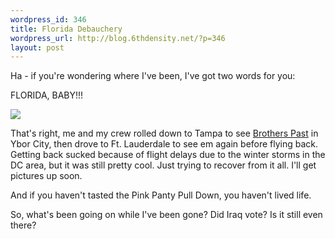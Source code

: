 ```yaml
--- 
wordpress_id: 346
title: Florida Debauchery
wordpress_url: http://blog.6thdensity.net/?p=346
layout: post
---
```

Ha - if you're wondering where I've been, I've got two words for you:

FLORIDA, BABY!!!

<img src='http://6thdensity.net/gallery/albums/ftp_uploads/normal_ftp_uploadsPICT0008.jpg' />

That's right, me and my crew rolled down to Tampa to see <a href="http://brotherspast.com">Brothers Past</a> in Ybor City, then drove to Ft. Lauderdale to see em again before flying back.  Getting back sucked because of flight delays due to the winter storms in the DC area, but it was still pretty cool.  Just trying to recover from it all.  I'll get pictures up soon.

And if you haven't tasted the Pink Panty Pull Down, you haven't lived life.

So, what's been going on while I've been gone?  Did Iraq vote?  Is it still even there?
